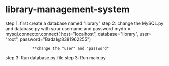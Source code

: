 # library-management-system

step 1: first create a database named "library"
step 2: change the MySQL.py and database.py with your username and password
        mydb = mysql.connector.connect(
                host="localhost",
                database="library",
                user= "root",
                password="Badal@8381962255")

                **change the "user" and "password"

step 3: Run database.py file
step 3: Run main.py
